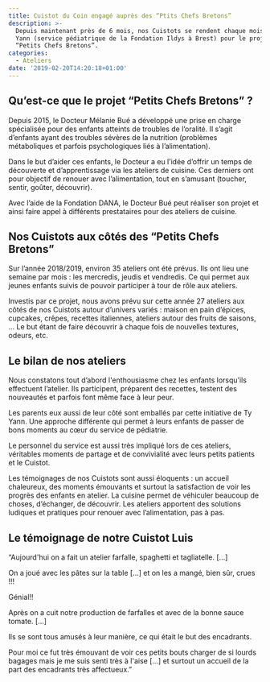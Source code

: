 ```yaml
---
title: Cuistot du Coin engagé auprès des “Ptits Chefs Bretons”
description: >-
  Depuis maintenant près de 6 mois, nos Cuistots se rendent chaque mois à Ty
  Yann (service pédiatrique de la Fondation Ildys à Brest) pour le projet
  “Petits Chefs Bretons”.
categories:
  - Ateliers
date: '2019-02-20T14:20:18+01:00'
---
```

## Qu’est-ce que le projet “Petits Chefs Bretons” ?



Depuis 2015, le Docteur Mélanie Bué a développé une prise en charge spécialisée pour des enfants atteints de troubles de l’oralité. Il s’agit d’enfants ayant des troubles sévères de la nutrition (problèmes métaboliques et parfois psychologiques liés à l’alimentation).



Dans le but d’aider ces enfants, le Docteur a eu l’idée d’offrir un temps de découverte et d’apprentissage via les ateliers de cuisine. Ces derniers ont pour objectif de renouer avec l’alimentation, tout en s’amusant (toucher, sentir, goûter, découvrir).



Avec l’aide de la Fondation DANA, le Docteur Bué peut réaliser son projet et ainsi faire appel à différents prestataires pour des ateliers de cuisine.





## Nos Cuistots aux côtés des “Petits Chefs Bretons” 



Sur l’année 2018/2019, environ 35 ateliers ont été prévus. Ils ont lieu une semaine par mois : les mercredis, jeudis et vendredis. Ce qui permet aux jeunes enfants suivis de pouvoir participer à tour de rôle aux ateliers.



Investis par ce projet, nous avons prévu sur cette année 27 ateliers aux côtés de nos Cuistots autour d’univers variés : maison en pain d’épices, cupcakes, crêpes, recettes italiennes, ateliers autour des fruits de saisons, … Le but étant de faire découvrir à chaque fois de nouvelles textures, odeurs, etc.





## Le bilan de nos ateliers



Nous constatons tout d’abord l'enthousiasme chez les enfants lorsqu’ils effectuent l’atelier. Ils participent, préparent des recettes, testent des nouveautés et parfois font même face à leur peur. 

Les parents eux aussi de leur côté sont emballés par cette initiative de Ty Yann. Une approche différente qui permet à leurs enfants de passer de bons moments au cœur du service de pédiatrie.



Le personnel du service est aussi très impliqué lors de ces ateliers, véritables moments de partage et de convivialité avec leurs petits patients et le Cuistot. 



Les témoignages de nos Cuistots sont aussi éloquents : un accueil chaleureux, des moments émouvants et surtout la satisfaction de voir les progrès des enfants en atelier. La cuisine permet de véhiculer beaucoup de choses, d’échanger, de découvrir. Les ateliers apportent des solutions ludiques et pratiques pour renouer avec l’alimentation, pas à pas.





## Le témoignage de notre Cuistot Luis 



“Aujourd'hui on a fait un atelier farfalle, spaghetti et tagliatelle. \[...]



On a joué avec les pâtes sur la table \[...] et on les a mangé, bien sûr,  crues !!!

Génial!!

Après on a cuit notre production de farfalles et avec de la bonne sauce tomate. \[...]

Ils se sont tous amusés à leur manière, ce qui était le but des encadrants.



Pour moi ce fut très émouvant de voir ces petits bouts charger de si lourds bagages mais je me suis senti très à l'aise \[...] et surtout un accueil de la part des encadrants très affectueux.”
